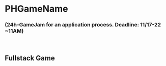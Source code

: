 # PHGameName

### (24h-GameJam for an application process. Deadline: 11/17-22 ~11AM)

<br/>

## Fullstack Game
